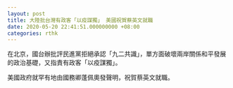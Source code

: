 ```yaml
---
layout: post
title: 大陸批台灣有政客「以疫謀獨」 美國祝賀蔡英文就職
date: 2020-05-20 22:41:51.000000000 +08:00
categories: rthk
---
```


在北京，國台辦批評民進黨拒絕承認「九二共識」，單方面破壞兩岸關係和平發展的政治基礎，又指責有政客「以疫謀獨」。

美國政府就罕有地由國務卿蓬佩奧發聲明，祝賀蔡英文就職。
